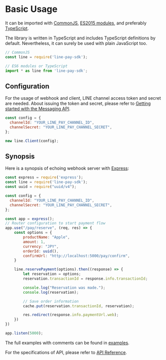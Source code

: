 # Basic Usage

It can be imported with [CommonJS](https://nodejs.org/docs/latest/api/modules.html),
[ES2015 modules](https://babeljs.io/learn-es2015/#ecmascript-2015-features-modules),
and preferably [TypeScript](https://www.typescriptlang.org/).

The library is written in TypeScript and includes TypeScript definitions by
default. Nevertheless, it can surely be used with plain JavaScript too.

``` js
// CommonJS
const line = require('line-pay-sdk');

// ES6 modules or TypeScript
import * as line from 'line-pay-sdk';
```

## Configuration

For the usage of webhook and client, LINE channel access token and secret are
needed. About issuing the token and secret, please refer to [Getting started with the Messaging API](https://developers.line.me/messaging-api/getting-started).

``` js
const config = {
  channelId: "YOUR_LINE_PAY_CHANNEL_ID",
  channelSecret: "YOUR_LINE_PAY_CHANNEL_SECRET",
};

new line.Client(config);
```

## Synopsis

Here is a synopsis of echoing webhook server with [Express](https://expressjs.com/):

``` js
const express = require('express');
const line = require('line-pay-sdk');
const uuid = require("uuid/v4");

const config = {
  channelId: "YOUR_LINE_PAY_CHANNEL_ID",
  channelSecret: "YOUR_LINE_PAY_CHANNEL_SECRET",
};

const app = express();
// Router configuration to start payment flow
app.use("/pay/reserve", (req, res) => {
    const options = {
        productName: "Apple",
        amount: 1,
        currency: "JPY",
        orderId: uuid(),
        confirmUrl: "http://localhost:5000/pay/confirm",
    }

    line.reservePayment(options).then((response) => {
        let reservation = options;
        reservation.transactionId = response.info.transactionId;

        console.log("Reservation was made.");
        console.log(reservation);

        // Save order information
        cache.put(reservation.transactionId, reservation);

        res.redirect(response.info.paymentUrl.web);
    })
})

app.listen(5000);
```

The full examples with comments can be found in [examples](https://github.com/SombreroElGringo/line-pay-sdk-nodejs/tree/master/examples/).

For the specifications of API, please refer to [API Reference](../api-reference.md).
